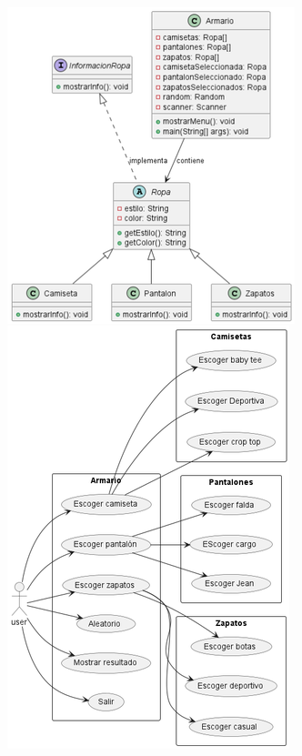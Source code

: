 ![Diagrama closet](out/diagramaCloset/diagrama/diagrama.png)
![Diagrama Casos de uso closet](out/diagramaCasosDeUso/diagramaCasosDeUso.png)
